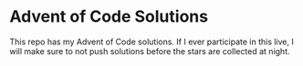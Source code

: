 # Advent of Code Solutions
This repo has my Advent of Code solutions. If I ever participate in this live,
I will make sure to not push solutions before the stars are collected at night.
